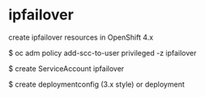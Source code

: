 # ipfailover

create ipfailover resources in OpenShift 4.x

$ oc adm policy add-scc-to-user privileged -z ipfailover

$ create ServiceAccount ipfailover

$ create deploymentconfig (3.x style) or deployment

